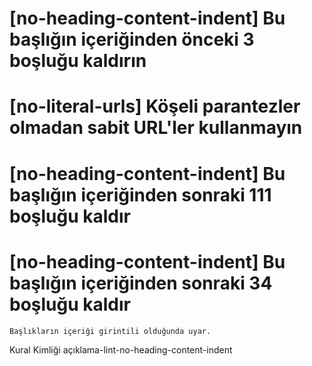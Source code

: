 
#  [no-heading-content-indent] Bu başlığın içeriğinden önceki 3 boşluğu kaldırın            
#   [no-literal-urls] Köşeli parantezler olmadan sabit URL'ler kullanmayın
#     [no-heading-content-indent] Bu başlığın içeriğinden sonraki 111 boşluğu kaldır
#   [no-heading-content-indent] Bu başlığın içeriğinden sonraki 34 boşluğu kaldır
    Başlıkların içeriği girintili olduğunda uyar.

Kural Kimliği
açıklama-lint-no-heading-content-indent
 
